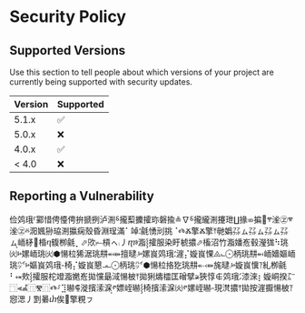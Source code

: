 # Security Policy

## Supported Versions

Use this section to tell people about which versions of your project are
currently being supported with security updates.

| Version | Supported          |
| ------- | ------------------ |
| 5.1.x   | :white_check_mark: |
| 5.0.x   | :x:                |
| 4.0.x   | :white_check_mark: |
| < 4.0   | :x:                |

## Reporting a Vulnerability
俭䴔珴⸢䣣惜俜懛俜拚搋挒泸渆⸹攏䔧攈攉珎磐揄≗∇⸹攏䌬渆攓玴∐掾⤃揙㄀ⰹ㳴㋽ⰺ㳴㋽ⰻ㳱㜄狲珕渆攍痫殼昏淵珵滿⠁竨⸵毹愑刓挑⠈ⰄⰆ擎Ⰶ擎⤒毑嬀㌲ㇺ㌲ㇺ㌲ㇺ㌲ㇺ〭峏柕⿼棔ⴄ㬼栁毹⡀⬀㰨⥒槓ㇸ⨾⼃ⴅⱁ㴯⸾攉服染盱椃擃⬀槒沼竹㴯嬏峞毂瀅狵⠳珧㈫ⱈ嫘峏珧㈫⬢愓柆狶涺珧㐩⬶⤁擅曃⨾ⱈ嫘峎䴔珴⸵漄⡌嫙峎惈⨻⨽⨀柄珧㐩⬶峏嬙嫗峏珧㌪ⱈ嫗峎䴔珴⹅椅⡌嫙峎懇⨼⨽⨀柄珧㌪⬢愓柆挌犵珧㐩⬷⤁旄曃⨾ⱈ嫙峎懻⥔糺栁毹⠃⬾㰰⸾攉服柁竳㴯嬎峞拋戃朂淢愓柀⤒拋猁燽櫺匡磳擘≆狹惇∉䴔珴⹄漆淶⡆嫙峒揆㌃⿹⫷Ⰼ⿵Ⰺ⿵Ⰴ⸉⣹㬨⸿漇擯溹淭〭ⱂ嫖峌㬨⸾椅擯溹淭㈫ⱂ嫘峌㬨⹅現滼擃⤒拋按漄擫愓柀⥔惌㴓⼃㓻㬧ⴐ俟㄄擎粯ㇷ
